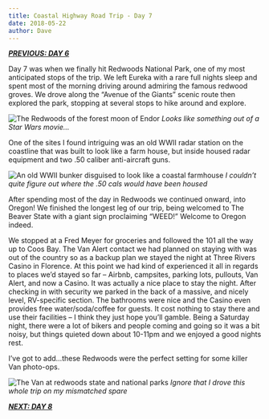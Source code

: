 ```yaml
---
title: Coastal Highway Road Trip - Day 7
date: 2018-05-22
author: Dave
---
```

**_[PREVIOUS: DAY 6](/coastal-highway-road-trip-day-6/)_**

Day 7 was when we finally hit Redwoods National Park, one of my most anticipated stops of the trip. We left Eureka with a rare full nights sleep and spent most of the morning driving around admiring the famous redwood groves. We drove along the &#8220;Avenue of the Giants&#8221; scenic route then explored the park, stopping at several stops to hike around and explore.

![The Redwoods of the forest moon of Endor](/images/uploads/photos-redwoods.jpg)
*Looks like something out of a Star Wars movie&#8230;*

One of the sites I found intriguing was an old WWII radar station on the coastline that was built to look like a farm house, but inside housed radar equipment and two .50 caliber anti-aircraft guns.

![An old WWII bunker disguised to look like a coastal farmhouse](/images/uploads/photos-bunker.jpg)
*I couldn&#8217;t quite figure out where the .50 cals would have been housed*

After spending most of the day in Redwoods we continued onward, into Oregon! We finished the longest leg of our trip, being welcomed to The Beaver State with a giant sign proclaiming &#8220;WEED!&#8221; Welcome to Oregon indeed.

We stopped at a Fred Meyer for groceries and followed the 101 all the way up to Coos Bay. The Van Alert contact we had planned on staying with was out of the country so as a backup plan we stayed the night at Three Rivers Casino in Florence. At this point we had kind of experienced it all in regards to places we&#8217;d stayed so far &#8211; Airbnb, campsites, parking lots, pullouts, Van Alert, and now a Casino. It was actually a nice place to stay the night. After checking in with security we parked in the back of a massive, and nicely level, RV-specific section. The bathrooms were nice and the Casino even provides free water/soda/coffee for guests. It cost nothing to stay there and use their facilities &#8211; I think they just hope you&#8217;ll gamble. Being a Saturday night, there were a lot of bikers and people coming and going so it was a bit noisy, but things quieted down about 10-11pm and we enjoyed a good nights rest.

I&#8217;ve got to add&#8230;these Redwoods were the perfect setting for some killer Van photo-ops.

![The Van at redwoods state and national parks](/images/uploads/photos-redwoods2.jpg)
*Ignore that I drove this whole trip on my mismatched spare*

**_[NEXT: DAY 8](/coastal-highway-road-trip-day-8/)_**
